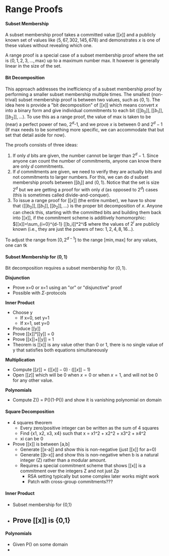 # Range Proofs

#### Subset Membership

A subset membership proof takes a committed value $[[x]]$ and a publicly known set of values like $\langle 5,67,302,145,678 \rangle$ and demonstrates $x$ is one of these values without revealing which one.

A range proof is a special case of a subset membership proof where the set is $\langle 0,1,2,3,\ldots,\mathsf{max} \rangle$ up to a maximum number $\mathsf{max}$. It however is generally linear in the size of the set.

#### Bit Decomposition

This approach addresses the inefficiency of a subset membership proof by performing a smaller subset membership multiple times. The smallest (non-trival) subset membership proof is between two values, such as $\langle 0,1\rangle$. The idea here is provide a "bit decomposition" of $[[x]]$ which means convert $x$ into a binary form and give individual commitments to each bit $\langle [[b_0]], [[b_1]], [[b_2]], \ldots \rangle$. To use this as a range proof, the value of $\mathsf{max}$ is taken to be (near) a perfect power of two, $2^{d}$-1, and we prove $x$ is between $0$ and $2^{d}-1$ (If $\mathsf{max}$​ needs to be something more specific, we can accommodate that but set that detail aside for now).

The proofs consists of three ideas:

1) If only $d$ bits are given, the number cannot be larger than $2^{d}-1$. Since anyone can count the number of commitments, anyone can know there are only $d$ commitments.
2) If $d$ commitments are given, we need to verify they are actually bits and not commitments to larger numbers. For this, we can do $d$ subset membership proofs between $[[b_i]]$ and $\langle 0,1 \rangle$. Notice that the set is size $2^d$ but we are getting a proof for with only $d$ (as opposed to $2^d$) cases (this is sometimes called divide-and-conquer).
3) To issue a range proof for $[[x]]$ (the entire number), we have to show that $\langle [[b_0]], [[b_1]], [[b_2]], \ldots \rangle$ is the proper bit decomposition of $x$. Anyone can check this, starting with the committed bits and building them back into $[[x]]$, if the commitment scheme is additively homomorphic: $[[x]]=\sum_{i=0}^{d-1} [[b_i]]*2^i$  where the values of $2^i$ are publicly known (i.e., they are just the powers of two: $1, 2, 4, 8,16 \ldots$).

To adjust the range from $[0,2^{d-1}]$ to the range $[\mathsf{min},\mathsf{max}]$​ for any values, one can tk



#### Subset Membership for $\langle 0,1 \rangle$

Bit decomposition requires a subset membership for $\langle 0,1 \rangle$. 

**Disjunction**

* Prove x=0 or x=1 using an "or" or "disjunctive" proof
* Possible with $\Sigma$-protocols

**Inner Product**

* Choose y
  - If x=0, set y=1
  - If x=1, set y=0
* Produce [[y]]
* Prove [[x]]*[[y]] = 0
* Prove [[x]]+[[y]] = 1
* Theorem is [[x]] is any value other than 0 or 1, there is no single value of y that satisfies both equations simultaneously

**Multiplication**

* Compute $[[z]]=([[x]]-0)\cdot([[x]]-1)$​ 
* Open $[[z]]$ which will be 0 when $x=0$ or when $x=1$, and will not be 0 for any other value. 

**Polynomials**

* Compute Z() = P()(1-P()) and show it is vanishing polynomial on domain



#### Square Decomposition

- 4 squares theorem
  - Every zero/positive integer can be written as the sum of 4 squares
  - Find {x1, x2, x3, x4} such that x = x1^2 + x2^2 + x3^2 + x4^2
  - xi can be 0
- Prove [[x]] is between [a,b]
  - Generate [[x-a]] and show this is non-negative (just [[x]] for a=0)
  - Generate [[b-x]] and show this is non-negative when b is a natural integer (Z) rather than a modular amount. 
  - Requires a special commitment scheme that shows [[x]] is a commitment over the integers Z and not just Zp
    - RSA setting typically but some complex later works might work
    - Patch with cross-group commitments???



#### Inner Product

- Subset membership for {0,1}
- Prove [[x]] is {0,1}
  - 



#### Polynomials

- Given P() on some domain
- 